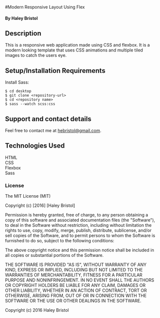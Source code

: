 #Modern Responsive Layout Using Flex

#### By Haley Bristol

## Description
This is a responsive web application made using CSS and flexbox. It is a modern looking template that uses CSS animations and multiple tiled images to catch the users eye.

## Setup/Installation Requirements

Install Sass:
<a href="http://sass-lang.com/install"></a>

```
$ cd desktop
$ git clone <repository-url>
$ cd <repository name>
$ sass --watch scss:css
```

## Support and contact details

Feel free to contact me at hebristol@gmail.com.

## Technologies Used

HTML<br>
CSS <br>
Flexbox <br>
Sass

### License

The MIT License (MIT)

Copyright (c) [2016] [Haley Bristol]

Permission is hereby granted, free of charge, to any person obtaining a copy of this software and associated documentation files (the "Software"), to deal in the Software without restriction, including without limitation the rights to use, copy, modify, merge, publish, distribute, sublicense, and/or sell copies of the Software, and to permit persons to whom the Software is furnished to do so, subject to the following conditions:

The above copyright notice and this permission notice shall be included in all copies or substantial portions of the Software.

THE SOFTWARE IS PROVIDED "AS IS", WITHOUT WARRANTY OF ANY KIND, EXPRESS OR IMPLIED, INCLUDING BUT NOT LIMITED TO THE WARRANTIES OF MERCHANTABILITY, FITNESS FOR A PARTICULAR PURPOSE AND NONINFRINGEMENT. IN NO EVENT SHALL THE AUTHORS OR COPYRIGHT HOLDERS BE LIABLE FOR ANY CLAIM, DAMAGES OR OTHER LIABILITY, WHETHER IN AN ACTION OF CONTRACT, TORT OR OTHERWISE, ARISING FROM, OUT OF OR IN CONNECTION WITH THE SOFTWARE OR THE USE OR OTHER DEALINGS IN THE SOFTWARE.

Copyright (c) 2016 Haley Bristol
